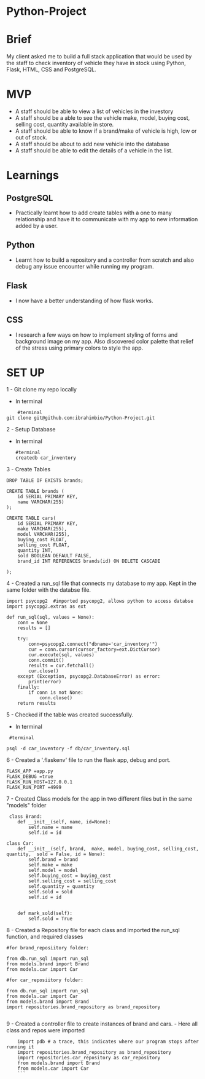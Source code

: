 # Python-Project

# Brief

My client asked me to build a full stack application that would be used by the staff to check inventory of vehicle they have in stock using Python, Flask, HTML, CSS and PostgreSQL.

# MVP

- A staff should be able to view a list of vehicles in the investory
- A staff should be a able to see the vehicle make, model, buying cost, selling cost, quantity available in store.
- A staff should be able to know if a brand/make of vehicle is high, low or out of stock.
- A staff should be about to add new vehicle into the database
- A staff should be able to edit the details of a vehicle in the list.  


# Learnings

## PostgreSQL 

- Practically learnt how to add create     tables with a one to many relationship and have it to communicate with my app to new information added by a user.

## Python 

- Learnt how to build a repository and a controller from scratch and also debug any issue encounter while running my program. 

## Flask

- I now have a better understanding of how flask works. 
 

## CSS

- I research a few ways on how to implement styling of forms and background image on my app. Also discovered color palette that relief of the stress using primary colors to style the app.


# SET UP 

1 - Git clone my repo locally

- In terminal
```
    #terminal 
git clone git@github.com:ibrahimbio/Python-Project.git
````
2 - Setup Database

 - In terminal 
    ```
    #terminal 
    createdb car_inventory

    ```

3 -  Create Tables


```                                                                                                                              DROP TABLE IF EXISTS cars;
DROP TABLE IF EXISTS brands;

CREATE TABLE brands (
    id SERIAL PRIMARY KEY,
    name VARCHAR(255)
);

CREATE TABLE cars(
    id SERIAL PRIMARY KEY,
    make VARCHAR(255),
    model VARCHAR(255),
    buying_cost FLOAT,
    selling_cost FLOAT,
    quantity INT,
    sold BOOLEAN DEFAULT FALSE,
    brand_id INT REFERENCES brands(id) ON DELETE CASCADE

);

```

4 - Created a run_sql file that connects my database to my app. Kept in the same folder with the databse file. 
  
```
import psycopg2  #imported psycopg2, allows python to access databse
import psycopg2.extras as ext

def run_sql(sql, values = None):
    conn = None
    results = []

    try:
        conn=psycopg2.connect("dbname='car_inventory'")
        cur = conn.cursor(cursor_factory=ext.DictCursor)
        cur.execute(sql, values)
        conn.commit()
        results = cur.fetchall()
        cur.close()
    except (Exception, psycopg2.DatabaseError) as error:
        print(error)
    finally:
        if conn is not None:
            conn.close()
    return results

```


5 - Checked if the table was created successfully.
- In terminal
```
 #terminal 

psql -d car_inventory -f db/car_inventory.sql
```

6 - Created a '.flaskenv' file to run the flask app, debug and port. 

```
FLASK_APP =app.py
FLASK_DEBUG =true
FLASK_RUN_HOST=127.0.0.1
FLASK_RUN_PORT =4999

```

7 - Created Class models for the app in two different files but in the same "models" folder

```
 class Brand:
    def __init__(self, name, id=None):
        self.name = name
        self.id = id
        
class Car:
    def __init__(self, brand,  make, model, buying_cost, selling_cost, quantity,  sold = False, id = None):
        self.brand = brand
        self.make = make
        self.model = model
        self.buying_cost = buying_cost
        self.selling_cost = selling_cost
        self.quantity = quantity
        self.sold = sold
        self.id = id


    def mark_sold(self):
        self.sold = True

```

8 - Created a Repository file for each class and imported the run_sql function, and required classes

```
#for brand_reposiitory folder:

from db.run_sql import run_sql
from models.brand import Brand
from models.car import Car

#for car_reposiitory folder:

from db.run_sql import run_sql
from models.car import Car
from models.brand import Brand
import repositories.brand_repository as brand_repository


``` 

9 - Created a controller file to create instances of brand and cars.
    - Here all class and repos were imported
    
```
    import pdb # a trace, this indicates where our program stops after running it
    import repositories.brand_repository as brand_repository
    import repositories.car_repository as car_repository
    from models.brand import Brand
    from models.car import Car
    ```

